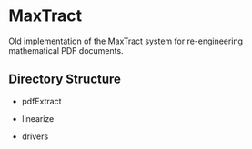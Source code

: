 # MaxTract

Old implementation of the MaxTract system for re-engineering mathematical PDF
documents.

## Directory Structure

- pdfExtract

- linearize

- drivers



